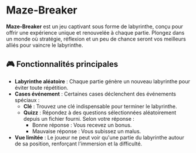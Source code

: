 
# Maze-Breaker

**Maze-Breaker** est un jeu captivant sous forme de labyrinthe, conçu pour offrir une expérience unique et renouvelée à chaque partie. Plongez dans un monde où stratégie, réflexion et un peu de chance seront vos meilleurs alliés pour vaincre le labyrinthe.

## 🎮 Fonctionnalités principales

- **Labyrinthe aléatoire** : Chaque partie génère un nouveau labyrinthe pour éviter toute répétition.
- **Cases événement** : Certaines cases déclenchent des événements spéciaux :
  - **Clé** : Trouvez une clé indispensable pour terminer le labyrinthe.
  - **Quizz** : Répondez à des questions sélectionnées aléatoirement depuis un fichier fourni. Selon votre réponse :
    - Bonne réponse : Vous recevez un bonus.
    - Mauvaise réponse : Vous subissez un malus.
- **Vue limitée** : Le joueur ne peut voir qu'une partie du labyrinthe autour de sa position, renforçant l'immersion et la difficulté.
